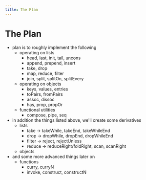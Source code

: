 ```yaml
---
title: The Plan
---
```


# The Plan

  - plan is to roughly implement the following
    - operating on lists
      - head, last, init, tail, uncons
      - append, prepend, insert
      - take, drop
      - map, reduce, filter
      - join, split, splitOn, splitEvery
    - operating on objects
      - keys, values, entries
      - toPairs, fromPairs
      - assoc, dissoc
      - has, prop, propOr
    - functional utilities
      - compose, pipe, seq
  - in addition the things listed above, we'll create some derivatives
    - lists
      - take -> takeWhile, takeEnd, takeWhileEnd
      - drop -> dropWhile, dropEnd, dropWhileEnd
      - filter -> reject, rejectUnless
      - reduce -> reduceRight/foldRight, scan, scanRight
    - objects
  - and some more advanced things later on
    - functions
      - curry, curryN
      - invoke, construct, constructN
